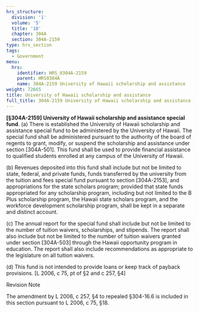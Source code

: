 ```yaml
---
hrs_structure:
  division: '1'
  volume: '5'
  title: '18'
  chapter: 304A
  section: 304A-2159
type: hrs_section
tags:
  - Government
menu:
  hrs:
    identifier: HRS_0304A-2159
    parent: HRS0304A
    name: 304A-2159 University of Hawaii scholarship and assistance
weight: 72665
title: University of Hawaii scholarship and assistance
full_title: 304A-2159 University of Hawaii scholarship and assistance
---
```

**[§304A-2159] University of Hawaii scholarship and assistance special fund**. (a) There is established the University of Hawaii scholarship and assistance special fund to be administered by the University of Hawaii. The special fund shall be administered pursuant to the authority of the board of regents to grant, modify, or suspend the scholarship and assistance under section [304A-501]. This fund shall be used to provide financial assistance to qualified students enrolled at any campus of the University of Hawaii.

(b) Revenues deposited into this fund shall include but not be limited to state, federal, and private funds, funds transferred by the university from the tuition and fees special fund pursuant to section [304A-2153], and appropriations for the state scholars program; provided that state funds appropriated for any scholarship program, including but not limited to the B Plus scholarship program, the Hawaii state scholars program, and the workforce development scholarship program, shall be kept in a separate and distinct account.

(c) The annual report for the special fund shall include but not be limited to the number of tuition waivers, scholarships, and stipends. The report shall also include but not be limited to the number of tuition waivers granted under section [304A-503] through the Hawaii opportunity program in education. The report shall also include recommendations as appropriate to the legislature on all tuition waivers.

(d) This fund is not intended to provide loans or keep track of payback provisions. [L 2006, c 75, pt of §2 and c 257, §4]

Revision Note

The amendment by L 2006, c 257, §4 to repealed §304-16.6 is included in this section pursuant to L 2006, c 75, §18.